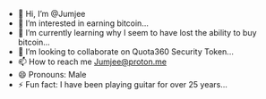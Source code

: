 - 👋 Hi, I’m @Jumjee
- 👀 I’m interested in earning bitcoin...
- 🌱 I’m currently learning why I seem to have lost the ability to buy bitcoin...
- 💞️ I’m looking to collaborate on Quota360 Security Token...
- 📫 How to reach me Jumjee@proton.me
- 😄 Pronouns: Male
- ⚡ Fun fact: I have been playing guitar for over 25 years...

<!---
Jumjee/Jumjee is a ✨ special ✨ repository because its `README.md` (this file) appears on your GitHub profile.
You can click the Preview link to take a look at your changes.
--->
